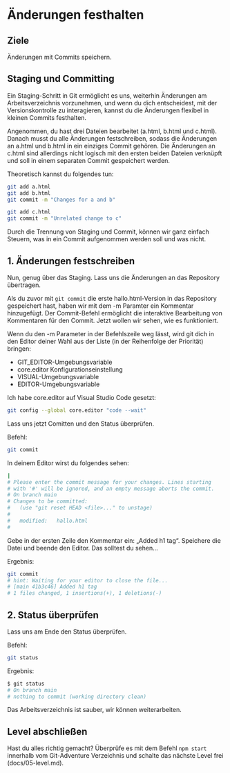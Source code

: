 # Änderungen festhalten

## Ziele
Änderungen mit Commits speichern.

## Staging und Committing

Ein Staging-Schritt in Git ermöglicht es uns, weiterhin Änderungen am Arbeitsverzeichnis vorzunehmen, und wenn du dich entscheidest, mit der Versionskontrolle zu interagieren, kannst du die Änderungen flexibel in kleinen Commits festhalten.

Angenommen, du hast drei Dateien bearbeitet (a.html, b.html und c.html). Danach musst du alle Änderungen festschreiben, sodass die Änderungen an a.html und b.html in ein einziges Commit gehören. Die Änderungen an c.html sind allerdings nicht logisch mit den ersten beiden Dateien verknüpft und soll in einem separaten Commit gespeichert werden.

Theoretisch kannst du folgendes tun:
```bash
git add a.html
git add b.html  
git commit -m "Changes for a and b"

git add c.html
git commit -m "Unrelated change to c"
```

Durch die Trennung von Staging und Commit, können wir ganz einfach Steuern, was in ein Commit aufgenommen werden soll und was nicht.

## 1. Änderungen festschreiben

Nun, genug über das Staging. Lass uns die Änderungen an das Repository übertragen.

Als du zuvor mit `git commit` die erste hallo.html-Version in das Repository gespeichert hast, haben wir mit dem -m Paramter ein Kommentar hinzugefügt. Der Commit-Befehl ermöglicht die interaktive Bearbeitung von Kommentaren für den Commit. Jetzt wollen wir sehen, wie es funktioniert.

Wenn du den -m Parameter in der Befehlszeile weg lässt, wird git dich in den Editor deiner Wahl aus der Liste (in der Reihenfolge der Priorität) bringen:

- GIT_EDITOR-Umgebungsvariable
- core.editor Konfigurationseinstellung
- VISUAL-Umgebungsvariable
- EDITOR-Umgebungsvariable

Ich habe core.editor auf Visual Studio Code gesetzt:  
```bash
git config --global core.editor "code --wait"
```

Lass uns jetzt Comitten und den Status überprüfen.

Befehl:  
```bash
git commit
```

In deinem Editor wirst du folgendes sehen:

```bash
|  
# Please enter the commit message for your changes. Lines starting
# with '#' will be ignored, and an empty message aborts the commit.
# On branch main
# Changes to be committed:
#   (use "git reset HEAD <file>..." to unstage)
#
#   modified:   hallo.html
#  
```

Gebe in der ersten Zeile den Kommentar ein: „Added h1 tag“. Speichere die Datei und beende den Editor. Das solltest du sehen...

Ergebnis:  
```bash
git commit
# hint: Waiting for your editor to close the file... 
# [main 41b3c46] Added h1 tag
# 1 files changed, 1 insertions(+), 1 deletions(-)
```
## 2. Status überprüfen

Lass uns am Ende den Status überprüfen.

Befehl:  
```bash
git status
```

Ergebnis: 
```bash 
$ git status
# On branch main
# nothing to commit (working directory clean)
```

Das Arbeitsverzeichnis ist sauber, wir können weiterarbeiten.

## Level abschließen
Hast du alles richtig gemacht? Überprüfe es mit dem Befehl `npm start` innerhalb vom Git-Adventure Verzeichnis und schalte das nächste Level frei (docs/05-level.md).